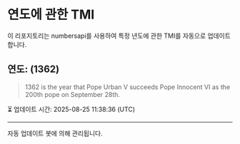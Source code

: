 
# 연도에 관한 TMI

이 리포지토리는 numbersapi를 사용하여 특정 년도에 관한 TMI를 자동으로 업데이트합니다.

## 연도: (1362)
> 1362 is the year that Pope Urban V succeeds Pope Innocent VI as the 200th pope on September 28th.

⏳ 업데이트 시간: 2025-08-25 11:38:36 (UTC)

---
자동 업데이트 봇에 의해 관리됩니다.

